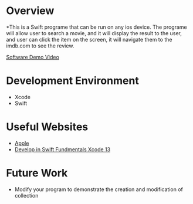 # Overview

*This is a Swift programe that can be run on any ios device. The programe will allow user to search a movie, and it will display the result to the user, and user can click the item on the screen, it will navigate them to the imdb.com to see the review.

[Software Demo Video](https://www.youtube.com/watch?v=FT1uIOmYYX4)

# Development Environment

* Xcode
* Swift

# Useful Websites

* [Apple](https://www.apple.com/education/docs/develop-in-swift-curriculum-guide.pdf)
* [Develop in Swift Fundmentals Xcode 13 ](https://books.apple.com/us/book/develop-in-swift-fundamentals/id1581182804)

# Future Work

* Modify your program to demonstrate the creation and modification of collection

